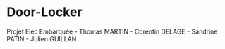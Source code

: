 # Door-Locker
Projet Elec Embarquée -  Thomas MARTIN - Corentin DELAGE - Sandrine PATIN - Julien GUILLAN
